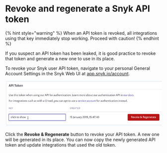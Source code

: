 # Revoke and regenerate a Snyk API token

{% hint style="warning" %}
When an API token is revoked, all integrations using that key immediately stop working. Proceed with caution!
{% endhint %}

If you suspect an API token has been leaked, it is good practice to revoke that token and generate a new one to use in its place.

To revoke your Snyk user API token, navigate to your personal General Account Settings in the Snyk Web UI at [app.snyk.io/account](https://app.snyk.io/account).

![API token screen, Revoke & Regenerate button](../../../.gitbook/assets/account-settings-general-auth-token.png)

Click the **Revoke & Regenerate** button to revoke your API token. A new one will be generated in its place. You can now copy the newly generated API token and update integrations that used the old token.
